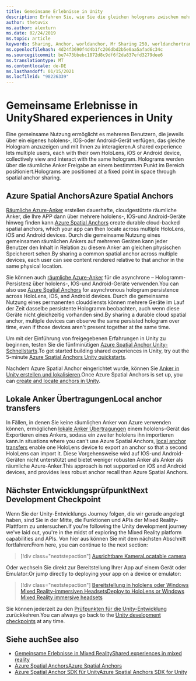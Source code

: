```yaml
---
title: Gemeinsame Erlebnisse in Unity
description: Erfahren Sie, wie Sie die gleichen holograms zwischen mehreren Benutzern in einer Unity-Anwendung mit räumlichen Azure-Ankern gemeinsam verwenden.
author: thetuvix
ms.author: alexturn
ms.date: 02/24/2019
ms.topic: article
keywords: Sharing, Anchor, worldanchor, Mr Sharing 250, worldanchortransferbatch, spatialperception, Azure, Azure Spatial Anchor, ASA, Mixed Reality Headset, Windows Mixed Reality Headset, Virtual Reality Headset
ms.openlocfilehash: 4d24f3690f4d4b1fc206dbd2b5e0aa5afad6c34c
ms.sourcegitcommit: be7473bbebc1872d8c9df6f2da837efd3279dee6
ms.translationtype: MT
ms.contentlocale: de-DE
ms.lasthandoff: 01/15/2021
ms.locfileid: "98226339"
---
```

# <a name="shared-experiences-in-unity"></a><span data-ttu-id="1c8b1-104">Gemeinsame Erlebnisse in Unity</span><span class="sxs-lookup"><span data-stu-id="1c8b1-104">Shared experiences in Unity</span></span>

<span data-ttu-id="1c8b1-105">Eine gemeinsame Nutzung ermöglicht es mehreren Benutzern, die jeweils über ein eigenes hololens-, IOS-oder Android-Gerät verfügen, das gleiche Hologram anzuzeigen und mit Ihnen zu interagieren.</span><span class="sxs-lookup"><span data-stu-id="1c8b1-105">A shared experience lets multiple users, each with their own HoloLens, iOS or Android device, collectively view and interact with the same hologram.</span></span> <span data-ttu-id="1c8b1-106">Holograms werden über die räumliche Anker Freigabe an einem bestimmten Punkt im Bereich positioniert.</span><span class="sxs-lookup"><span data-stu-id="1c8b1-106">Holograms are positioned at a fixed point in space through spatial anchor sharing.</span></span>

## <a name="azure-spatial-anchors"></a><span data-ttu-id="1c8b1-107">Azure Spatial Anchors</span><span class="sxs-lookup"><span data-stu-id="1c8b1-107">Azure Spatial Anchors</span></span>

<span data-ttu-id="1c8b1-108"><a href="https://docs.microsoft.com/azure/spatial-anchors/overview" target="_blank">Räumliche Azure-Anker</a> erstellen dauerhafte, cloudgestützte räumliche Anker, die Ihre APP dann über mehrere hololens-, IOS-und Android-Geräte hinweg finden kann.</span><span class="sxs-lookup"><span data-stu-id="1c8b1-108"><a href="https://docs.microsoft.com/azure/spatial-anchors/overview" target="_blank">Azure Spatial Anchors</a> create durable cloud-backed spatial anchors, which your app can then locate across multiple HoloLens, iOS and Android devices.</span></span>  <span data-ttu-id="1c8b1-109">Durch die gemeinsame Nutzung eines gemeinsamen räumlichen Ankers auf mehreren Geräten kann jeder Benutzer den Inhalt in Relation zu diesem Anker am gleichen physischen Speicherort sehen.</span><span class="sxs-lookup"><span data-stu-id="1c8b1-109">By sharing a common spatial anchor across multiple devices, each user can see content rendered relative to that anchor in the same physical location.</span></span> 

<span data-ttu-id="1c8b1-110">Sie können auch <a href="https://docs.microsoft.com/azure/spatial-anchors/overview" target="_blank">räumliche Azure-Anker</a> für die asynchrone – Hologramm-Persistenz über hololens-, IOS-und Android-Geräte verwenden.</span><span class="sxs-lookup"><span data-stu-id="1c8b1-110">You can also use <a href="https://docs.microsoft.com/azure/spatial-anchors/overview" target="_blank">Azure Spatial Anchors</a> for asynchronous hologram persistence across HoloLens, iOS, and Android devices.</span></span>  <span data-ttu-id="1c8b1-111">Durch die gemeinsame Nutzung eines permanenten clouddiensts können mehrere Geräte im Lauf der Zeit dasselbe persistente Hologramm beobachten, auch wenn diese Geräte nicht gleichzeitig vorhanden sind.</span><span class="sxs-lookup"><span data-stu-id="1c8b1-111">By sharing a durable cloud spatial anchor, multiple devices can observe the same persisted hologram over time, even if those devices aren't present together at the same time.</span></span>

<span data-ttu-id="1c8b1-112">Um mit der Einführung von freigegebenen Erfahrungen in Unity zu beginnen, testen Sie die fünfminütigen <a href="https://docs.microsoft.com/azure/spatial-anchors/unity-overview" target="_blank">Azure Spatial Anchor Unity-Schnellstarts</a>.</span><span class="sxs-lookup"><span data-stu-id="1c8b1-112">To get started building shared experiences in Unity, try out the 5-minute <a href="https://docs.microsoft.com/azure/spatial-anchors/unity-overview" target="_blank">Azure Spatial Anchors Unity quickstarts</a>.</span></span>

<span data-ttu-id="1c8b1-113">Nachdem Azure Spatial Anchor eingerichtet wurde, können Sie <a href="https://docs.microsoft.com/azure/spatial-anchors/concepts/create-locate-anchors-unity" target="_blank">Anker in Unity erstellen und lokalisieren</a>.</span><span class="sxs-lookup"><span data-stu-id="1c8b1-113">Once Azure Spatial Anchors is set up, you can <a href="https://docs.microsoft.com/azure/spatial-anchors/concepts/create-locate-anchors-unity" target="_blank">create and locate anchors in Unity</a>.</span></span>

## <a name="local-anchor-transfers"></a><span data-ttu-id="1c8b1-114">Lokale Anker Übertragungen</span><span class="sxs-lookup"><span data-stu-id="1c8b1-114">Local anchor transfers</span></span>

<span data-ttu-id="1c8b1-115">In Fällen, in denen Sie keine räumlichen Anker von Azure verwenden können, ermöglichen [lokale Anker Übertragungen](../../out-of-scope/local-anchor-transfers-in-unity.md) einem hololens-Gerät das Exportieren eines Ankers, sodass ein zweiter hololens ihn importieren kann.</span><span class="sxs-lookup"><span data-stu-id="1c8b1-115">In situations where you can't use Azure Spatial Anchors, [local anchor transfers](../../out-of-scope/local-anchor-transfers-in-unity.md) enable one HoloLens device to export an anchor so that a second HoloLens can import it.</span></span>  <span data-ttu-id="1c8b1-116">Diese Vorgehensweise wird auf IOS-und Android-Geräten nicht unterstützt und bietet weniger robusten Anker als Anker als räumliche Azure-Anker.</span><span class="sxs-lookup"><span data-stu-id="1c8b1-116">This approach is not supported on iOS and Android devices, and provides less robust anchor recall than Azure Spatial Anchors.</span></span>

## <a name="next-development-checkpoint"></a><span data-ttu-id="1c8b1-117">Nächster Entwicklungsprüfpunkt</span><span class="sxs-lookup"><span data-stu-id="1c8b1-117">Next Development Checkpoint</span></span>

<span data-ttu-id="1c8b1-118">Wenn Sie der Unity-Entwicklungs Journey folgen, die wir gerade angelegt haben, sind Sie in der Mitte, die Funktionen und APIs der Mixed Reality-Plattform zu untersuchen.</span><span class="sxs-lookup"><span data-stu-id="1c8b1-118">If you're following the Unity development journey we've laid out, you're in the midst of exploring the Mixed Reality platform capabilities and APIs.</span></span> <span data-ttu-id="1c8b1-119">Von hier aus können Sie mit dem nächsten Abschnitt fortfahren:</span><span class="sxs-lookup"><span data-stu-id="1c8b1-119">From here, you can continue to the next section:</span></span>

> [!div class="nextstepaction"]
> [<span data-ttu-id="1c8b1-120">Ausrichtbare Kamera</span><span class="sxs-lookup"><span data-stu-id="1c8b1-120">Locatable camera</span></span>](locatable-camera-in-unity.md)

<span data-ttu-id="1c8b1-121">Oder wechseln Sie direkt zur Bereitstellung Ihrer App auf einem Gerät oder Emulator:</span><span class="sxs-lookup"><span data-stu-id="1c8b1-121">Or jump directly to deploying your app on a device or emulator:</span></span>

> [!div class="nextstepaction"]
> [<span data-ttu-id="1c8b1-122">Bereitstellung in hololens oder Windows Mixed Reality-immersiven Headsets</span><span class="sxs-lookup"><span data-stu-id="1c8b1-122">Deploy to HoloLens or Windows Mixed Reality immersive headsets</span></span>](../platform-capabilities-and-apis/using-visual-studio.md)

<span data-ttu-id="1c8b1-123">Sie können jederzeit zu den [Prüfpunkten für die Unity-Entwicklung](unity-development-overview.md#3-advanced-features) zurückkehren.</span><span class="sxs-lookup"><span data-stu-id="1c8b1-123">You can always go back to the [Unity development checkpoints](unity-development-overview.md#3-advanced-features) at any time.</span></span>

## <a name="see-also"></a><span data-ttu-id="1c8b1-124">Siehe auch</span><span class="sxs-lookup"><span data-stu-id="1c8b1-124">See also</span></span>
* [<span data-ttu-id="1c8b1-125">Gemeinsame Erlebnisse in Mixed Reality</span><span class="sxs-lookup"><span data-stu-id="1c8b1-125">Shared experiences in mixed reality</span></span>](../platform-capabilities-and-apis/shared-experiences-in-mixed-reality.md)
* <span data-ttu-id="1c8b1-126"><a href="https://docs.microsoft.com/azure/spatial-anchors" target="_blank">Azure Spatial Anchors</a></span><span class="sxs-lookup"><span data-stu-id="1c8b1-126"><a href="https://docs.microsoft.com/azure/spatial-anchors" target="_blank">Azure Spatial Anchors</a></span></span>
* <span data-ttu-id="1c8b1-127"><a href="https://docs.microsoft.com/dotnet/api/Microsoft.Azure.SpatialAnchors" target="_blank">Azure Spatial Anchor SDK für Unity</a></span><span class="sxs-lookup"><span data-stu-id="1c8b1-127"><a href="https://docs.microsoft.com/dotnet/api/Microsoft.Azure.SpatialAnchors" target="_blank">Azure Spatial Anchors SDK for Unity</a></span></span>
